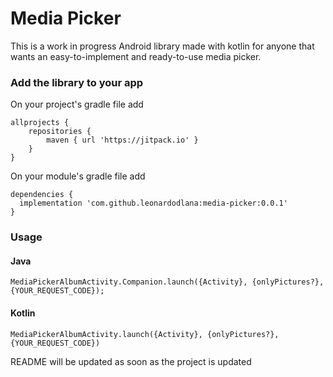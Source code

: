 # Media Picker

This is a work in progress Android library made with kotlin for anyone that wants an easy-to-implement and ready-to-use media picker.

### Add the library to your app

On your project's gradle file add

```
allprojects {
    repositories {
        maven { url 'https://jitpack.io' }
    }
}
```

On your module's gradle file add

```
dependencies {
  implementation 'com.github.leonardodlana:media-picker:0.0.1'
}
``` 

### Usage

#### Java
```
MediaPickerAlbumActivity.Companion.launch({Activity}, {onlyPictures?}, {YOUR_REQUEST_CODE});
```

#### Kotlin

```
MediaPickerAlbumActivity.launch({Activity}, {onlyPictures?}, {YOUR_REQUEST_CODE})
```

README will be updated as soon as the project is updated
